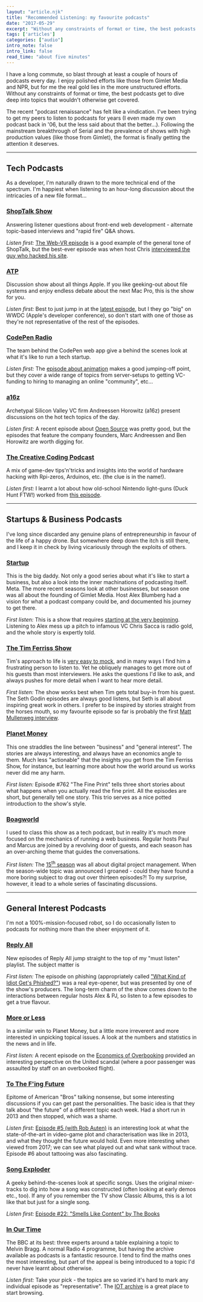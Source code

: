 ```yaml
---
layout: "article.njk"
title: "Recommended Listening: my favourite podcasts"
date: "2017-05-29"
excerpt: "Without any constraints of format or time, the best podcasts get to dive deep into topics that wouldn't otherwise get covered."
tags: ['articles']
categories: ["audio"]
intro_note: false
intro_link: false
read_time: "about five minutes"
---
```


I have a long commute, so blast through at least a couple of hours of podcasts every day. I enjoy polished efforts like those from Gimlet Media and NPR, but for me the real gold lies in the more unstructured efforts. Without any constraints of format or time, the best podcasts get to dive deep into topics that wouldn't otherwise get covered.

The recent "podcast renaissance" has felt like a vindication. I've been trying to get my peers to listen to podcasts for years (I even made my own podcast back in '06, but the less said about that the better...). Following the mainstream breakthrough of Serial and the prevalence of shows with high production values (like those from Gimlet), the format is finally getting the attention it deserves.

---

## Tech Podcasts

As a developer, I'm naturally drawn to the more technical end of the spectrum. I'm happiest when listening to an hour-long discussion about the intricacies of a new file format...

### [ShopTalk Show](http://shoptalkshow.com/)

Answering listener questions about front-end web development - alternate topic-based interviews and "rapid fire" Q&amp;A shows.

*Listen first:* [The Web-VR episode](http://shoptalkshow.com/episodes/254-webvr-josh-carpenter-kevin-ngo/) is a good example of the general tone of ShopTalk, but the best-ever episode was when host Chris [interviewed the guy who hacked his site](http://shoptalkshow.com/episodes/special-one-one-hacker/).

### [ATP](http://atp.fm/)

Discussion show about all things Apple. If you like geeking-out about file systems and enjoy endless debate about the next Mac Pro, this is the show for you.

*Listen first:* Best to just jump in at the [latest episode](http://atp.fm/), but I they go "big" on WWDC (Apple's developer conference), so don't start with one of those as they're not representative of the rest of the episodes.

### [CodePen Radio](https://blog.codepen.io/radio/)

The team behind the CodePen web app give a behind the scenes look at what it's like to run a tech startup.

*Listen first:* The [episode about animation](https://blog.codepen.io/2016/07/13/098-animation/) makes a good jumping-off point, but they cover a wide range of topics from server-setups to getting VC-funding to hiring to managing an online "community", etc...

### [a16z](http://a16z.com/podcasts/)

Archetypal Silicon Valley VC firm Andreessen Horowitz (a16z) present discussions on the hot tech topics of the day.

*Listen first:* A recent episode about [Open Source](http://a16z.com/2017/04/08/culture-open-source-community/) was pretty good, but the episodes that feature the company founders, Marc Andreessen and Ben Horowitz are worth digging for.

### [The Creative Coding Podcast](http://creativecodingpodcast.com/)

A mix of game-dev tips'n'tricks and insights into the world of hardware hacking with Rpi-zeros, Arduinos, etc. (the clue is in the name!).

*Listen first:* I learnt a lot about how old-school Nintendo light-guns (Duck Hunt FTW!) worked from [this episode](http://creativecodingpodcast.com/hacking-classic-nintendo-guns-and-going-viral/).

---

## Startups & Business Podcasts

I've long since discarded any genuine plans of entrepreneurship in favour of the life of a happy drone. But somewhere deep down the itch is still there, and I keep it in check by living vicariously through the exploits of others.

### [Startup](https://gimletmedia.com/startup/)

This is the big daddy. Not only a good series about what it's like to start a business, but also a look into the inner machinations of podcasting itself. Meta. The more recent seasons look at other businesses, but season one was all about the founding of Gimlet Media. Host Alex Blumberg had a vision for what a podcast company could be, and documented his journey to get there.

*First listen:* This is a show that requires [starting at the very beginning](https://gimletmedia.com/episode/1-how-not-to-pitch-a-billionaire/). Listening to Alex mess up a pitch to infamous VC Chris Sacca is radio gold, and the whole story is expertly told.

### [The Tim Ferriss Show](http://tim.blog/podcast/)

Tim's approach to life is [very easy to mock](https://twitter.com/unsuiii/status/845393423188275200), and in many ways I find him a frustrating person to listen to. Yet he obliquely manages to get more out of his guests than most interviewers. He asks the questions I'd like to ask, and always pushes for more detail when I want to hear more detail.

*First listen:* The show works best when Tim gets total buy-in from his guest. The Seth Godin episodes are always good listens, but Seth is all about inspiring great work in others. I prefer to be inspired by stories straight from the horses mouth, so my favourite episode so far is probably the first [Matt Mullenweg interview](http://tim.blog/2015/02/09/matt-mullenweg/).

### [Planet Money](http://www.npr.org/podcasts/510289/planet-money)

This one straddles the line between "business" and "general interest". The stories are always interesting, and always have an economics angle to them. Much less "actionable" that the insights you get from the Tim Ferriss Show, for instance, but learning more about how the world around us works never did me any harm.

*First listen:* Episode #762 "The Fine Print" tells three short stories about what happens when you actually read the fine print. All the episodes are short, but generally tell one story. This trio serves as a nice potted introduction to the show's style.

### [Boagworld](https://boagworld.com/show/)

I used to class this show as a tech podcast, but in reality it's much more focused on the mechanics of running a web business. Regular hosts Paul and Marcus are joined by a revolving door of guests, and each season has an over-arching theme that guides the conversations.

*First listen:* The [15<sup>th</sup> season](https://boagworld.com/season/15/) was all about digital project management. When the season-wide topic was announced I groaned - could they have found a more boring subject to drag out over thirteen episodes?! To my surprise, however, it lead to a whole series of fascinating discussions.

---

## General Interest Podcasts

I'm not a 100%-mission-focused robot, so I do occasionally listen to podcasts for nothing more than the sheer enjoyment of it.

### [Reply All](https://gimletmedia.com/reply-all)

New episodes of Reply All jump straight to the top of my "must listen" playlist. The subject matter is

*First listen:* The episode on phishing (appropriately called ["What Kind of Idiot Get's Phished?"](https://gimletmedia.com/episode/97-what-kind-of-idiot-gets-phished/)) was a real eye-opener, but was presented by one of the show's producers. The long-term charm of the show comes down to the interactions between regular hosts Alex & PJ, so listen to a few episodes to get a true flavour.

### [More or Less](http://www.bbc.co.uk/programmes/b006qshd)

In a similar vein to Planet Money, but a little more irreverent and more interested in unpicking topical issues. A look at the numbers and statistics in the news and in life.

*First listen:* A recent episode on the [Economics of Overbooking](http://www.bbc.co.uk/programmes/p0500yjw) provided an interesting perspective on the United scandal (where a poor passenger was assaulted by staff on an overbooked flight).

### [To The F'ing Future](https://www.rocketjump.com/podcasts#tothefnfuture)

Epitome of American "Bros" talking nonsense, but some interesting discussions if you can get past the personalities. The basic idea is that they talk about "the future" of a different topic each week. Had a short run in 2013 and then stopped, which was a shame.

*Listen first:* [Episode #5 (with Rob Auten)](https://www.rocketjump.com/listen/episode-5-rob-auten-video-game-writer) is an interesting look at what the state-of-the-art in video-game plot and characterisation was like in 2013, and what they thought the future would hold. Even more interesting when viewed from 2017; we can see what played out and what sank without trace. Episode #6 about tattooing was also fascinating.

### [Song Exploder](http://www.maximumfun.org/song-exploder)

A geeky behind-the-scenes look at specific songs. Uses the original mixer-tracks to dig into how a song was constructed (often looking at early demos etc., too). If any of you remember the TV show Classic Albums, this is a lot like that but just for a single song.

*Listen first:* [Episode #22: "Smells Like Content" by The Books](http://www.maximumfun.org/song-exploder/song-exploder-no-22-books)

### [In Our Time](http://www.bbc.co.uk/programmes/articles/598SVYJ2smP8qJlpH29y7Vj/podcasts)

The BBC at its best: three experts around a table explaining a topic to Melvin Bragg. A normal Radio 4 programme, but having the archive available as podcasts is a fantastic resource. I tend to find the maths ones the most interesting, but part of the appeal is being introduced to a topic I'd never have learnt about otherwise.

*Listen first:* Take your pick - the topics are so varied it's hard to mark any individual episode as "representative". The [IOT archive](http://www.bbc.co.uk/programmes/articles/598SVYJ2smP8qJlpH29y7Vj/podcasts) is a great place to start browsing.